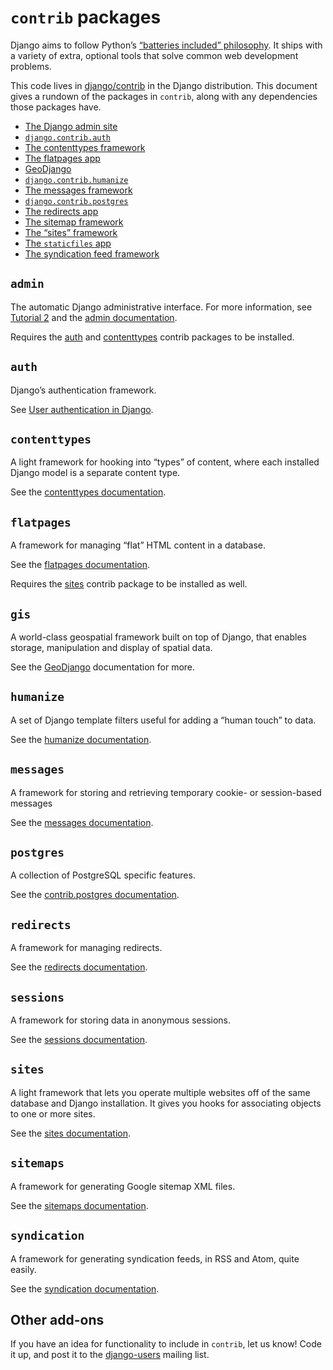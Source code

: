 # `contrib` packages

Django aims to follow Python’s [“batteries included” philosophy](https://docs.python.org/3/tutorial/stdlib.html#tut-batteries-included). It ships with a variety of extra, optional tools
that solve common web development problems.

This code lives in [django/contrib](https://github.com/django/django/blob/main/django/contrib) in the Django distribution. This document
gives a rundown of the packages in `contrib`, along with any dependencies
those packages have.

* [The Django admin site](admin/index.md)
* [`django.contrib.auth`](auth.md)
* [The contenttypes framework](contenttypes.md)
* [The flatpages app](flatpages.md)
* [GeoDjango](gis/index.md)
* [`django.contrib.humanize`](humanize.md)
* [The messages framework](messages.md)
* [`django.contrib.postgres`](postgres/index.md)
* [The redirects app](redirects.md)
* [The sitemap framework](sitemaps.md)
* [The “sites” framework](sites.md)
* [The `staticfiles` app](staticfiles.md)
* [The syndication feed framework](syndication.md)

## `admin`

The automatic Django administrative interface. For more information, see
[Tutorial 2](../../intro/tutorial02.md) and the
[admin documentation](admin/index.md).

Requires the [auth]() and [contenttypes]() contrib packages to be installed.

## `auth`

Django’s authentication framework.

See [User authentication in Django](../../topics/auth/index.md).

## `contenttypes`

A light framework for hooking into “types” of content, where each installed
Django model is a separate content type.

See the [contenttypes documentation](contenttypes.md).

## `flatpages`

A framework for managing “flat” HTML content in a database.

See the [flatpages documentation](flatpages.md).

Requires the [sites]() contrib package to be installed as well.

## `gis`

A world-class geospatial framework built on top of Django, that enables
storage, manipulation and display of spatial data.

See the [GeoDjango](gis/index.md) documentation for more.

## `humanize`

A set of Django template filters useful for adding a “human touch” to data.

See the [humanize documentation](humanize.md).

## `messages`

A framework for storing and retrieving temporary cookie- or session-based
messages

See the [messages documentation](messages.md).

## `postgres`

A collection of PostgreSQL specific features.

See the [contrib.postgres documentation](postgres/index.md).

## `redirects`

A framework for managing redirects.

See the [redirects documentation](redirects.md).

## `sessions`

A framework for storing data in anonymous sessions.

See the [sessions documentation](../../topics/http/sessions.md).

## `sites`

A light framework that lets you operate multiple websites off of the same
database and Django installation. It gives you hooks for associating objects to
one or more sites.

See the [sites documentation](sites.md).

## `sitemaps`

A framework for generating Google sitemap XML files.

See the [sitemaps documentation](sitemaps.md).

## `syndication`

A framework for generating syndication feeds, in RSS and Atom, quite easily.

See the [syndication documentation](syndication.md).

## Other add-ons

If you have an idea for functionality to include in `contrib`, let us know!
Code it up, and post it to the [django-users](../../internals/mailing-lists.md#django-users-mailing-list) mailing list.
